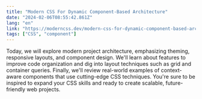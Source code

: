 ```yaml
---
title: "Modern CSS For Dynamic Component-Based Architecture"
date: "2024-02-06T08:55:42.861Z"
lang: "en"
link: "https://moderncss.dev/modern-css-for-dynamic-component-based-architecture/"
tags: ["CSS", "component"]
---
```


Today, we will explore modern project architecture, emphasizing theming, responsive layouts, and component design. We'll learn about features to improve code organization and dig into layout techniques such as grid and container queries. Finally, we'll review real-world examples of context-aware components that use cutting-edge CSS techniques. You're sure to be inspired to expand your CSS skills and ready to create scalable, future-friendly web projects.